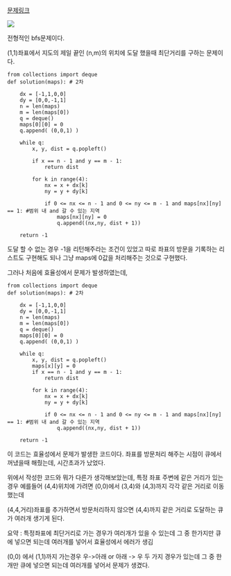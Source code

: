 
[문제링크](https://school.programmers.co.kr/learn/courses/30/lessons/1844)

<img src="https://grepp-programmers.s3.ap-northeast-2.amazonaws.com/files/production/9d909e5a-ca95-4088-9df9-d84cb804b2b0/%E1%84%8E%E1%85%AC%E1%84%83%E1%85%A1%E1%86%AB%E1%84%80%E1%85%A5%E1%84%85%E1%85%B52_hnjd3b.png">

전형적인 bfs문제이다.

(1,1)좌표에서 지도의 제일 끝인 (n,m)의 위치에 도달 했을때 최단거리를 구하는 문제이다.


```
from collections import deque
def solution(maps): # 2차
    
    dx = [-1,1,0,0]
    dy = [0,0,-1,1]
    n = len(maps)
    m = len(maps[0])
    q = deque()
    maps[0][0] = 0 
    q.append( (0,0,1) )
    
    while q:
        x, y, dist = q.popleft()
        
        if x == n - 1 and y == m - 1:
            return dist
        
        for k in range(4):
            nx = x + dx[k]
            ny = y + dy[k]
            
            if 0 <= nx <= n - 1 and 0 <= ny <= m - 1 and maps[nx][ny] == 1: #범위 내 and 갈 수 있는 지역
                maps[nx][ny] = 0
                q.append((nx,ny, dist + 1))

    return -1
```

도달 할 수 없는 경우 -1을 리턴해주라는 조건이 있었고 따로 좌표의 방문을 기록하는 리스트도 구현해도 되나 그냥 maps에 0값을 처리해주는 것으로 구현했다.

그러나 처음에 효율성에서 문제가 발생하였는데,

```
from collections import deque
def solution(maps): # 2차
    
    dx = [-1,1,0,0]
    dy = [0,0,-1,1]
    n = len(maps)
    m = len(maps[0])
    q = deque()
    maps[0][0] = 0 
    q.append( (0,0,1) )
    
    while q:
        x, y, dist = q.popleft()
        maps[x][y] = 0
        if x == n - 1 and y == m - 1:
            return dist
        
        for k in range(4):
            nx = x + dx[k]
            ny = y + dy[k]
            
            if 0 <= nx <= n - 1 and 0 <= ny <= m - 1 and maps[nx][ny] == 1: #범위 내 and 갈 수 있는 지역
                q.append((nx,ny, dist + 1))

    return -1
```

이 코드는 효율성에서 문제가 발생한 코드이다. 좌표를 방문처리 해주는 시점이 큐에서 꺼냈을때 해줬는데, 시간초과가 났었다.

위에서 작성한 코드와 뭐가 다른가 생각해보았는데, 특정 좌표 주변에 같은 거리가 있는 경우 예를들어 (4,4)위치에 가려면 (0,0)에서 (3,4)와 (4,3)까지 각각 같은 거리로 이동했는데

(4,4,거리)좌표를 추가하면서 방문처리하지 않으면 (4,4)까지 같은 거리로 도달하는 큐가 여러개 생기게 된다.

요약 : 특정좌표에 최단거리로 가는 경우가 여러개가 있을 수 있는데 그 중 한가지만 큐에 넣으면 되는데 여러개를 넣어서 효율성에서 에러가 생김

(0,0) 에서 (1,1)까지 가는경우 우->아래 or 아래 -> 우 두 가지 경우가 있는데 그 중 한 개만 큐에 넣으면 되는데 여러개를 넣어서 문제가 생겼다. 


